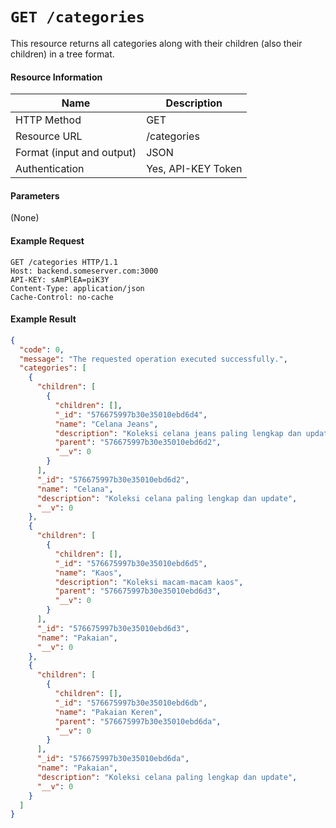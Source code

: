 # `GET /categories`
This resource returns all categories along with their children (also their children) in a tree format.

#### Resource Information
| Name | Description |
| --- | --- |
| HTTP Method | GET |
| Resource URL | /categories |
| Format (input and output) | JSON |
| Authentication | Yes, API-KEY Token |

#### Parameters
(None)

#### Example Request
```
GET /categories HTTP/1.1
Host: backend.someserver.com:3000
API-KEY: sAmPlEA=piK3Y
Content-Type: application/json
Cache-Control: no-cache
```


#### Example Result

```json
{
  "code": 0,
  "message": "The requested operation executed successfully.",
  "categories": [
    {
      "children": [
        {
          "children": [],
          "_id": "576675997b30e35010ebd6d4",
          "name": "Celana Jeans",
          "description": "Koleksi celana jeans paling lengkap dan update",
          "parent": "576675997b30e35010ebd6d2",
          "__v": 0
        }
      ],
      "_id": "576675997b30e35010ebd6d2",
      "name": "Celana",
      "description": "Koleksi celana paling lengkap dan update",
      "__v": 0
    },
    {
      "children": [
        {
          "children": [],
          "_id": "576675997b30e35010ebd6d5",
          "name": "Kaos",
          "description": "Koleksi macam-macam kaos",
          "parent": "576675997b30e35010ebd6d3",
          "__v": 0
        }
      ],
      "_id": "576675997b30e35010ebd6d3",
      "name": "Pakaian",
      "__v": 0
    },
    {
      "children": [
        {
          "children": [],
          "_id": "576675997b30e35010ebd6db",
          "name": "Pakaian Keren",
          "parent": "576675997b30e35010ebd6da",
          "__v": 0
        }
      ],
      "_id": "576675997b30e35010ebd6da",
      "name": "Pakaian",
      "description": "Koleksi celana paling lengkap dan update",
      "__v": 0
    }
  ]
}
```
